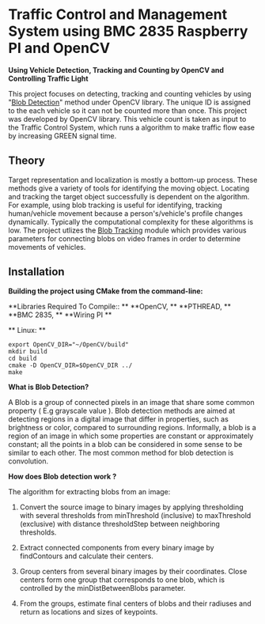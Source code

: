# Traffic Control and Management System using  BMC 2835 Raspberry PI and OpenCV

**Using Vehicle Detection, Tracking and Counting by OpenCV and Controlling Traffic Light**

This project focuses on detecting, tracking and counting vehicles by using "[Blob Detection](http://www.learnopencv.com/blob-detection-using-opencv-python-c/)" method under OpenCV library. The unique ID is assigned to the each vehicle so it can not be counted more than once. This project was developed by OpenCV library. This vehicle count is taken as input to the Traffic Control System, which runs a algorithm to make traffic flow ease by increasing GREEN signal time.


## Theory
Target representation and localization is mostly a bottom-up process. These methods give a variety of tools for identifying the moving object. Locating and tracking the target object successfully is dependent on the algorithm. For example, using blob tracking is useful for identifying, tracking human/vehicle movement because a person's/vehicle's profile changes dynamically. Typically the computational complexity for these algorithms is low. The project utlizes the [Blob Tracking](https://github.com/ahmetozlu/vehicle_counting/blob/master/VehicleDetectionAndCounting/Blob.cpp) module which provides various parameters for connecting blobs on video frames in order to determine movements of vehicles. 

## Installation

**Building the project using CMake from the command-line:**

**Libraries Required To Compile:: **
**OpenCV, **
**PTHREAD, **
**BMC 2835, **
**Wiring PI **

** Linux: **

    export OpenCV_DIR="~/OpenCV/build"
    mkdir build
    cd build
    cmake -D OpenCV_DIR=$OpenCV_DIR ../
    make 


**What is Blob Detection?**

A Blob is a group of connected pixels in an image that share some common property ( E.g grayscale value ). Blob detection methods are aimed at detecting regions in a digital image that differ in properties, such as brightness or color, compared to surrounding regions. Informally, a blob is a region of an image in which some properties are constant or approximately constant; all the points in a blob can be considered in some sense to be similar to each other. The most common method for blob detection is convolution.


**How does Blob detection work ?**

The algorithm for extracting blobs from an image:

1. Convert the source image to binary images by applying thresholding with several thresholds from minThreshold (inclusive) to maxThreshold (exclusive) with distance thresholdStep between neighboring thresholds.

2. Extract connected components from every binary image by findContours and calculate their centers.

3. Group centers from several binary images by their coordinates. Close centers form one group that corresponds to one blob, which is controlled by the minDistBetweenBlobs parameter.

4. From the groups, estimate final centers of blobs and their radiuses and return as locations and sizes of keypoints.


